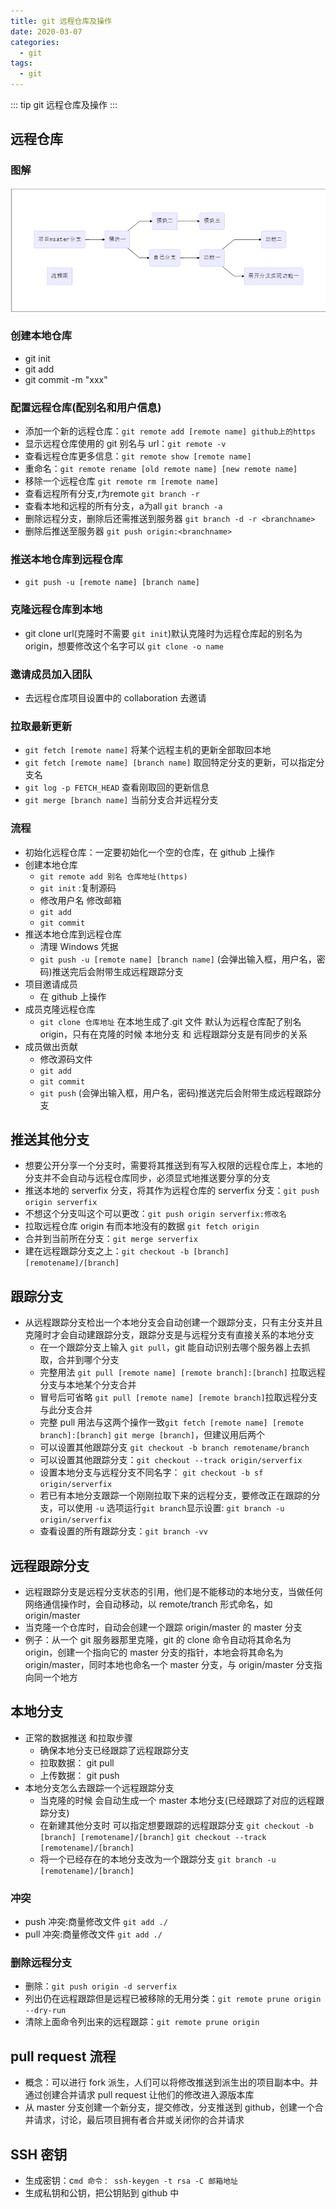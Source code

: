 ```yaml
---
title: git 远程仓库及操作
date: 2020-03-07
categories:
  - git
tags:
  - git
---
```


::: tip
git 远程仓库及操作
:::

<!-- more -->

## 远程仓库

### 图解

![alt Git](../../.vuepress/public/assets/img/flow.png)

### 创建本地仓库

- git init
- git add
- git commit -m "xxx"

### 配置远程仓库(配别名和用户信息)

- 添加一个新的远程仓库：`git remote add [remote name] github上的https`
- 显示远程仓库使用的 git 别名与 url：`git remote -v`
- 查看远程仓库更多信息：`git remote show [remote name]`
- 重命名：`git remote rename [old remote name] [new remote name]`
- 移除一个远程仓库 `git remote rm [remote name]`
- 查看远程所有分支,r为remote `git branch -r`
- 查看本地和远程的所有分支，a为all `git branch -a`
- 删除远程分支，删除后还需推送到服务器 `git branch -d -r <branchname>`
- 删除后推送至服务器 `git push origin:<branchname>`

### 推送本地仓库到远程仓库

- `git push -u [remote name] [branch name]`

### 克隆远程仓库到本地

- git clone url(克隆时不需要 `git init`)默认克隆时为远程仓库起的别名为 origin，想要修改这个名字可以 `git clone -o name`

### 邀请成员加入团队

- 去远程仓库项目设置中的 collaboration 去邀请

### 拉取最新更新

- `git fetch [remote name]` 将某个远程主机的更新全部取回本地
- `git fetch [remote name] [branch name]` 取回特定分支的更新，可以指定分支名
- `git log -p FETCH_HEAD` 查看刚取回的更新信息
- `git merge [branch name]` 当前分支合并远程分支

### 流程

- 初始化远程仓库：一定要初始化一个空的仓库，在 github 上操作
- 创建本地仓库
  - `git remote add 别名 仓库地址(https)`
  - `git init` :复制源码
  - 修改用户名 修改邮箱
  - `git add`
  - `git commit`
- 推送本地仓库到远程仓库
  - 清理 Windows 凭据
  - `git push -u [remote name] [branch name]` (会弹出输入框，用户名，密码)推送完后会附带生成远程跟踪分支
- 项目邀请成员
  - 在 github 上操作
- 成员克隆远程仓库
  - `git clone 仓库地址` 在本地生成了.git 文件 默认为远程仓库配了别名 origin，只有在克隆的时候 本地分支 和 远程跟踪分支是有同步的关系
- 成员做出贡献
  - 修改源码文件
  - `git add`
  - `git commit`
  - `git push` (会弹出输入框，用户名，密码)推送完后会附带生成远程跟踪分支

## 推送其他分支

- 想要公开分享一个分支时，需要将其推送到有写入权限的远程仓库上，本地的分支并不会自动与远程仓库同步，必须显式地推送要分享的分支
- 推送本地的 serverfix 分支，将其作为远程仓库的 serverfix 分支：`git push origin serverfix`
- 不想这个分支叫这个可以更改：`git push origin serverfix:修改名`
- 拉取远程仓库 origin 有而本地没有的数据 `git fetch origin`
- 合并到当前所在分支：`git merge serverfix`
- 建在远程跟踪分支之上：`git checkout -b [branch] [remotename]/[branch]`

## 跟踪分支

- 从远程跟踪分支检出一个本地分支会自动创建一个跟踪分支，只有主分支并且克隆时才会自动建跟踪分支，跟踪分支是与远程分支有直接关系的本地分支
  - 在一个跟踪分支上输入 `git pull`，git 能自动识别去哪个服务器上去抓取，合并到哪个分支
  - 完整用法 `git pull [remote name] [remote branch]:[branch]` 拉取远程分支与本地某个分支合并
  - 冒号后可省略 `git pull [remote name] [remote branch]`拉取远程分支与此分支合并
  - 完整 pull 用法与这两个操作一致`git fetch [remote name] [remote branch]:[branch]` `git merge [branch]`，但建议用后两个
  - 可以设置其他跟踪分支 `git checkout -b branch remotename/branch`
  - 可以设置其他跟踪分支：`git checkout --track origin/serverfix`
  - 设置本地分支与远程分支不同名字： `git checkout -b sf origin/serverfix`
  - 若已有本地分支跟踪一个刚刚拉取下来的远程分支，要修改正在跟踪的分支，可以使用 `-u` 选项运行`git branch`显示设置: `git branch -u origin/serverfix`
  - 查看设置的所有跟踪分支：`git branch -vv`

## 远程跟踪分支

- 远程跟踪分支是远程分支状态的引用，他们是不能移动的本地分支，当做任何网络通信操作时，会自动移动，以 remote/tranch 形式命名，如 origin/master
- 当克隆一个仓库时，自动会创建一个跟踪 origin/master 的 master 分支
- 例子：从一个 git 服务器那里克隆，git 的 clone 命令自动将其命名为 origin，创建一个指向它的 master 分支的指针，本地会将其命名为 origin/master，同时本地也命名一个 master 分支，与 origin/master 分支指向同一个地方

## 本地分支

- 正常的数据推送 和拉取步骤
  - 确保本地分支已经跟踪了远程跟踪分支
  - 拉取数据： git pull
  - 上传数据： git push
- 本地分支怎么去跟踪一个远程跟踪分支
  - 当克隆的时候 会自动生成一个 master 本地分支(已经跟踪了对应的远程跟踪分支)
  - 在新建其他分支时 可以指定想要跟踪的远程跟踪分支
    `git checkout -b [branch] [remotename]/[branch]`
    `git checkout --track [remotename]/[branch]`
  - 将一个已经存在的本地分支改为一个跟踪分支
    `git branch -u [remotename]/[branch]`

### 冲突

- push 冲突:商量修改文件 `git add ./`
- pull 冲突:商量修改文件 `git add ./`

### 删除远程分支

- 删除：`git push origin -d serverfix`
- 列出仍在远程跟踪但是远程已被移除的无用分类：`git remote prune origin --dry-run`
- 清除上面命令列出来的远程跟踪：`git remote prune origin`

## pull request 流程

- 概念：可以进行 fork 派生，人们可以将修改推送到派生出的项目副本中。并通过创建合并请求 pull request 让他们的修改进入源版本库
- 从 master 分支创建一个新分支，提交修改，分支推送到 github，创建一个合并请求，讨论，最后项目拥有者合并或关闭你的合并请求

## SSH 密钥

- 生成密钥：c`md 命令： ssh-keygen -t rsa -C 邮箱地址`
- 生成私钥和公钥，把公钥贴到 github 中
